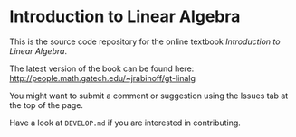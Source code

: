 
# Introduction to Linear Algebra

This is the source code repository for the online textbook *Introduction to Linear Algebra*.

The latest version of the book can be found here: <http://people.math.gatech.edu/~jrabinoff/gt-linalg>

You might want to submit a comment or suggestion using the Issues tab at the top of the page.

Have a look at `DEVELOP.md` if you are interested in contributing.
